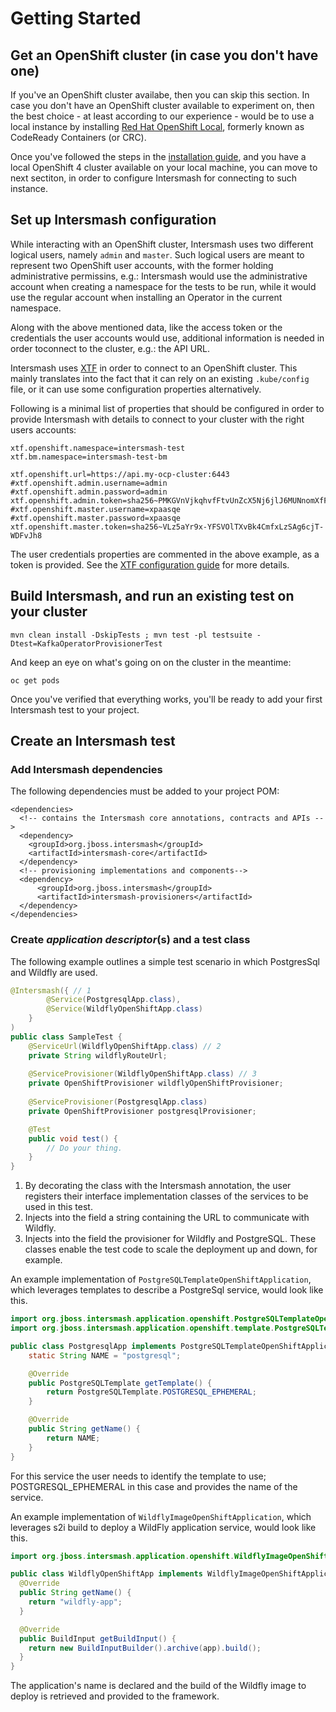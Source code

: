 # Getting Started

## Get an OpenShift cluster (in case you don't have one)

If you've an OpenShift cluster availabe, then you can skip this section.
In case you don't have an OpenShift cluster available to experiment on, then the best choice - 
at least according to our experience - would be to use a local instance by installing [Red Hat OpenShift
Local](https://developers.redhat.com/products/openshift-local/getting-started), formerly known as
CodeReady Containers (or CRC).

Once you've followed the steps in the 
[installation guide](https://docs.redhat.com/en/documentation/red_hat_openshift_local/2.5/html/getting_started_guide/installation_gsg), 
and you have a local OpenShift 4 cluster available on your local machine, you can move to next sectiton, 
in order to configure Intersmash for connecting to such instance.

## Set up Intersmash configuration

While interacting with an OpenShift cluster, Intersmash uses two different logical users, namely `admin` and `master`.
Such logical users are meant to represent two OpenShift user accounts, with the former holding administrative permissins,
e.g.: Intersmash would use the administrative account when creating a namespace for the tests to be run, while it would use
the regular account when installing an Operator in the current namespace.

Along with the above mentioned data, like the access token or the credentials the user accounts would use, additional information 
is needed in order toconnect to the cluster, e.g.: the API URL.

Intersmash uses [XTF](https://github.com/xtf-cz/xtf/?tab=readme-ov-file#configuration)
in order to connect to an OpenShift cluster. This mainly translates into the fact that it can rely on an existing 
`.kube/config` file, or it can use some configuration properties alternatively.

Following is a minimal list of properties that should be configured in order to provide Intersmash with details to connect
to your cluster with the right users accounts:

```
xtf.openshift.namespace=intersmash-test
xtf.bm.namespace=intersmash-test-bm

xtf.openshift.url=https://api.my-ocp-cluster:6443
#xtf.openshift.admin.username=admin
#xtf.openshift.admin.password=admin
xtf.openshift.admin.token=sha256~PMKGVnVjkqhvfFtvUnZcX5Nj6jlJ6MUNnomXfFk7kOU
#xtf.openshift.master.username=xpaasqe
#xtf.openshift.master.password=xpaasqe
xtf.openshift.master.token=sha256~VLz5aYr9x-YFSVOlTXvBk4CmfxLzSAg6cjT-WDFvJh8
```

The user credentials properties are commented in the above example, as a token is provided.
See the [XTF configuration guide](https://github.com/xtf-cz/xtf/?tab=readme-ov-file#configuration) for more details.

## Build Intersmash, and run an existing test on your cluster

```shell
mvn clean install -DskipTests ; mvn test -pl testsuite -Dtest=KafkaOperatorProvisionerTest
```
And keep an eye on what's going on on the cluster in the meantime:

```shell
oc get pods
```
Once you've verified that everything works, you'll be ready to add your first Intersmash test to your project.

## Create an Intersmash test

### Add Intersmash dependencies

The following dependencies must be added to your project POM:

```
<dependencies>
  <!-- contains the Intersmash core annotations, contracts and APIs -->
  <dependency>
    <groupId>org.jboss.intersmash</groupId>
    <artifactId>intersmash-core</artifactId>
  </dependency>
  <!-- provisioning implementations and components-->
  <dependency>
      <groupId>org.jboss.intersmash</groupId>
      <artifactId>intersmash-provisioners</artifactId>
  </dependency>
</dependencies>
```

### Create _application descriptor_(s) and a test class

The following example outlines a simple test scenario in which PostgresSql and Wildfly are used.

```java
@Intersmash({ // 1
        @Service(PostgresqlApp.class),
        @Service(WildflyOpenShiftApp.class)
    }
)
public class SampleTest {
    @ServiceUrl(WildflyOpenShiftApp.class) // 2
    private String wildflyRouteUrl;
  
    @ServiceProvisioner(WildflyOpenShiftApp.class) // 3
    private OpenShiftProvisioner wildflyOpenShiftProvisioner;
    
    @ServiceProvisioner(PostgresqlApp.class) 
    private OpenShiftProvisioner postgresqlProvisioner;

    @Test
    public void test() {
        // Do your thing.
    }
}
```
1. By decorating the class with the Intersmash annotation, the user registers their interface implementation
   classes of the services to be used in this test.
2. Injects into the field a string containing the URL to communicate with Wildfly.
3. Injects into the field the provisioner for Wildfly and PostgreSQL.  These classes
   enable the test code to scale the deployment up and down, for example.

An example implementation of `PostgreSQLTemplateOpenShiftApplication`, which leverages templates to describe a PostgreSql service, would look like this. 

```java
import org.jboss.intersmash.application.openshift.PostgreSQLTemplateOpenShiftApplication;
import org.jboss.intersmash.application.openshift.template.PostgreSQLTemplate;

public class PostgresqlApp implements PostgreSQLTemplateOpenShiftApplication {
	static String NAME = "postgresql";

	@Override
	public PostgreSQLTemplate getTemplate() {
		return PostgreSQLTemplate.POSTGRESQL_EPHEMERAL;
	}

	@Override
	public String getName() {
		return NAME;
	}
}
```
For this service the user
needs to identify the template to use; POSTGRESQL_EPHEMERAL in this case and
provides the name of the service.

An example implementation of `WildflyImageOpenShiftApplication`, which leverages s2i build to deploy a WildFly application service, would look like this.

```java
import org.jboss.intersmash.application.openshift.WildflyImageOpenShiftApplication;

public class WildflyOpenShiftApp implements WildflyImageOpenShiftApplication {
  @Override
  public String getName() {
    return "wildfly-app";
  }

  @Override
  public BuildInput getBuildInput() {
    return new BuildInputBuilder().archive(app).build();
  }
}
```
The application's name is declared
and the build of the Wildfly image to deploy is retrieved and provided to the framework.
